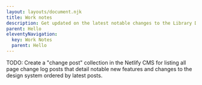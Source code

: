 ```yaml
---
layout: layouts/document.njk
title: Work notes
description: Get updated on the latest notable changes to the Library Design System.
parent: Hello
eleventyNavigation:
  key: Work Notes
  parent: Hello
---
```


TODO: Create a "change post" collection in the Netlify CMS for listing all page change log posts that detail notable new features and changes to the design system ordered by latest posts.
